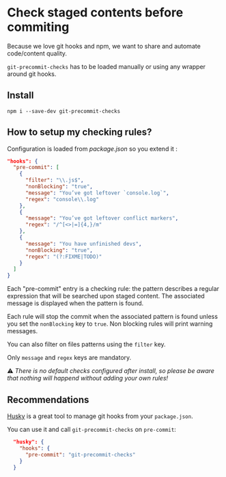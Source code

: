 # Check staged contents before commiting

Because we love git hooks and npm, we want to share and automate code/content quality.

`git-precommit-checks` has to be loaded manually or using any wrapper around git hooks.

## Install

`npm i --save-dev git-precommit-checks`

## How to setup my checking rules?

Configuration is loaded from _package.json_ so you extend it :

```JSON
"hooks": {
  "pre-commit": [
    {
      "filter": "\\.js$",
      "nonBlocking": "true",
      "message": "You’ve got leftover `console.log`",
      "regex": "console\\.log"
    },
    {
      "message": "You’ve got leftover conflict markers",
      "regex": "/^[<>|=]{4,}/m"
    },
    {
      "message": "You have unfinished devs",
      "nonBlocking": "true",
      "regex": "(?:FIXME|TODO)"
    }
  ]
}
```

Each "pre-commit" entry is a checking rule: the pattern describes a regular expression that will be searched upon staged content. The associated message is displayed when the pattern is found.

Each rule will stop the commit when the associated pattern is found unless you set the `nonBlocking` key to `true`. Non blocking rules will print warning messages.

You can also filter on files patterns using the `filter` key.

Only `message` and `regex` keys are mandatory.

⚠️ _There is no default checks configured after install, so please be aware that nothing will happend without adding your own rules!_

## Recommendations

[Husky](https://github.com/typicode/husky) is a great tool to manage git hooks from your `package.json`.

You can use it and call `git-precommit-checks` on `pre-commit`:

```JSON
  "husky": {
    "hooks": {
      "pre-commit": "git-precommit-checks"
    }
  }
```
